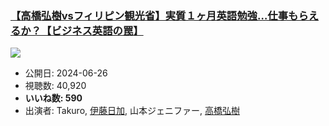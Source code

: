 ### [【高橋弘樹vsフィリピン観光省】実質１ヶ月英語勉強…仕事もらえるか？【ビジネス英語の罠】](https://www.youtube.com/watch?v=qQtdLNf3-0c)
[![](https://img.youtube.com/vi/qQtdLNf3-0c/sddefault.jpg)](https://www.youtube.com/watch?v=qQtdLNf3-0c)
-   公開日: 2024-06-26
-   視聴数: 40,920
-   **いいね数: 590**
-   出演者: Takuro, [伊藤日加](/rehacq_fan/people/伊藤日加 "wikilink"), 山本ジェニファー, [高橋弘樹](/rehacq_fan/people/高橋弘樹 "wikilink")
